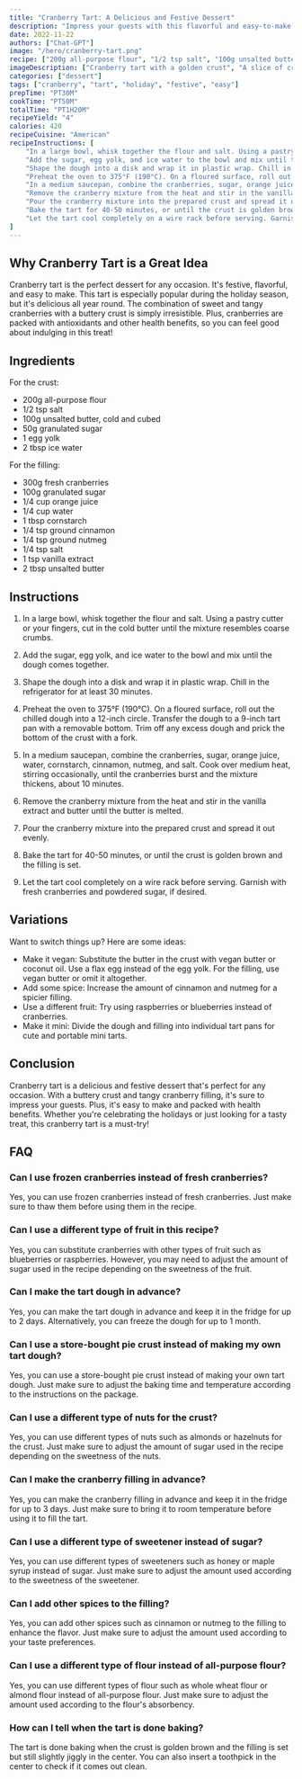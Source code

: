```yaml
---
title: "Cranberry Tart: A Delicious and Festive Dessert"
description: "Impress your guests with this flavorful and easy-to-make cranberry tart recipe. Perfect for any occasion!"
date: 2022-11-22
authors: ["Chat-GPT"]
image: "/hero/cranberry-tart.png"
recipe: ["200g all-purpose flour", "1/2 tsp salt", "100g unsalted butter, cold and cubed", "50g granulated sugar", "1 egg yolk", "2 tbsp ice water", "300g fresh cranberries", "100g granulated sugar", "1/4 cup orange juice", "1/4 cup water", "1 tbsp cornstarch", "1/4 tsp ground cinnamon", "1/4 tsp ground nutmeg", "1/4 tsp salt", "1 tsp vanilla extract", "2 tbsp unsalted butter"]
imageDescription: ["Cranberry tart with a golden crust", "A slice of cranberry tart with a dollop of whipped cream", "A festive cranberry tart with a sprinkle of powdered sugar", "A beautiful cranberry tart with fresh cranberries as garnish"]
categories: ["dessert"]
tags: ["cranberry", "tart", "holiday", "festive", "easy"]
prepTime: "PT30M"
cookTime: "PT50M"
totalTime: "PT1H20M"
recipeYield: "4"
calories: 420
recipeCuisine: "American"
recipeInstructions: [
    "In a large bowl, whisk together the flour and salt. Using a pastry cutter or your fingers, cut in the cold butter until the mixture resembles coarse crumbs.",
    "Add the sugar, egg yolk, and ice water to the bowl and mix until the dough comes together.",
    "Shape the dough into a disk and wrap it in plastic wrap. Chill in the refrigerator for at least 30 minutes.",
    "Preheat the oven to 375°F (190°C). On a floured surface, roll out the chilled dough into a 12-inch circle. Transfer the dough to a 9-inch tart pan with a removable bottom. Trim off any excess dough and prick the bottom of the crust with a fork.",
    "In a medium saucepan, combine the cranberries, sugar, orange juice, water, cornstarch, cinnamon, nutmeg, and salt. Cook over medium heat, stirring occasionally, until the cranberries burst and the mixture thickens, about 10 minutes.",
    "Remove the cranberry mixture from the heat and stir in the vanilla extract and butter until the butter is melted.",
    "Pour the cranberry mixture into the prepared crust and spread it out evenly.",
    "Bake the tart for 40-50 minutes, or until the crust is golden brown and the filling is set.",
    "Let the tart cool completely on a wire rack before serving. Garnish with fresh cranberries and powdered sugar, if desired."
]
---
```


## Why Cranberry Tart is a Great Idea

Cranberry tart is the perfect dessert for any occasion. It's festive, flavorful, and easy to make. This tart is especially popular during the holiday season, but it's delicious all year round. The combination of sweet and tangy cranberries with a buttery crust is simply irresistible. Plus, cranberries are packed with antioxidants and other health benefits, so you can feel good about indulging in this treat!

## Ingredients

For the crust:
- 200g all-purpose flour
- 1/2 tsp salt
- 100g unsalted butter, cold and cubed
- 50g granulated sugar
- 1 egg yolk
- 2 tbsp ice water

For the filling:
- 300g fresh cranberries
- 100g granulated sugar
- 1/4 cup orange juice
- 1/4 cup water
- 1 tbsp cornstarch
- 1/4 tsp ground cinnamon
- 1/4 tsp ground nutmeg
- 1/4 tsp salt
- 1 tsp vanilla extract
- 2 tbsp unsalted butter

## Instructions

1. In a large bowl, whisk together the flour and salt. Using a pastry cutter or your fingers, cut in the cold butter until the mixture resembles coarse crumbs.

2. Add the sugar, egg yolk, and ice water to the bowl and mix until the dough comes together.

3. Shape the dough into a disk and wrap it in plastic wrap. Chill in the refrigerator for at least 30 minutes.

4. Preheat the oven to 375°F (190°C). On a floured surface, roll out the chilled dough into a 12-inch circle. Transfer the dough to a 9-inch tart pan with a removable bottom. Trim off any excess dough and prick the bottom of the crust with a fork.

5. In a medium saucepan, combine the cranberries, sugar, orange juice, water, cornstarch, cinnamon, nutmeg, and salt. Cook over medium heat, stirring occasionally, until the cranberries burst and the mixture thickens, about 10 minutes.

6. Remove the cranberry mixture from the heat and stir in the vanilla extract and butter until the butter is melted.

7. Pour the cranberry mixture into the prepared crust and spread it out evenly.

8. Bake the tart for 40-50 minutes, or until the crust is golden brown and the filling is set.

9. Let the tart cool completely on a wire rack before serving. Garnish with fresh cranberries and powdered sugar, if desired.

## Variations

Want to switch things up? Here are some ideas:

- Make it vegan: Substitute the butter in the crust with vegan butter or coconut oil. Use a flax egg instead of the egg yolk. For the filling, use vegan butter or omit it altogether.
- Add some spice: Increase the amount of cinnamon and nutmeg for a spicier filling.
- Use a different fruit: Try using raspberries or blueberries instead of cranberries.
- Make it mini: Divide the dough and filling into individual tart pans for cute and portable mini tarts.

## Conclusion

Cranberry tart is a delicious and festive dessert that's perfect for any occasion. With a buttery crust and tangy cranberry filling, it's sure to impress your guests. Plus, it's easy to make and packed with health benefits. Whether you're celebrating the holidays or just looking for a tasty treat, this cranberry tart is a must-try!

## FAQ

### Can I use frozen cranberries instead of fresh cranberries?

Yes, you can use frozen cranberries instead of fresh cranberries. Just make sure to thaw them before using them in the recipe.

### Can I use a different type of fruit in this recipe?

Yes, you can substitute cranberries with other types of fruit such as blueberries or raspberries. However, you may need to adjust the amount of sugar used in the recipe depending on the sweetness of the fruit.

### Can I make the tart dough in advance?

Yes, you can make the tart dough in advance and keep it in the fridge for up to 2 days. Alternatively, you can freeze the dough for up to 1 month.

### Can I use a store-bought pie crust instead of making my own tart dough?

Yes, you can use a store-bought pie crust instead of making your own tart dough. Just make sure to adjust the baking time and temperature according to the instructions on the package.

### Can I use a different type of nuts for the crust?

Yes, you can use different types of nuts such as almonds or hazelnuts for the crust. Just make sure to adjust the amount of sugar used in the recipe depending on the sweetness of the nuts.

### Can I make the cranberry filling in advance?

Yes, you can make the cranberry filling in advance and keep it in the fridge for up to 3 days. Just make sure to bring it to room temperature before using it to fill the tart.

### Can I use a different type of sweetener instead of sugar?

Yes, you can use different types of sweeteners such as honey or maple syrup instead of sugar. Just make sure to adjust the amount used according to the sweetness of the sweetener.

### Can I add other spices to the filling?

Yes, you can add other spices such as cinnamon or nutmeg to the filling to enhance the flavor. Just make sure to adjust the amount used according to your taste preferences.

### Can I use a different type of flour instead of all-purpose flour?

Yes, you can use different types of flour such as whole wheat flour or almond flour instead of all-purpose flour. Just make sure to adjust the amount used according to the flour's absorbency.

### How can I tell when the tart is done baking?

The tart is done baking when the crust is golden brown and the filling is set but still slightly jiggly in the center. You can also insert a toothpick in the center to check if it comes out clean.